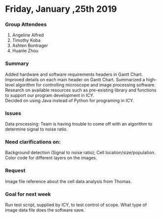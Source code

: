 # Friday, January ,25th 2019


### Group Attendees
1. Angeline Alfred
2. Timothy Koba
3. Ashten Bontrager
4. Huanle Zhou

### Summary
Added hardware and software requirements headers in Gantt Chart. 
Improved details on each main header on Gantt Chart.
Summarized a high-level algorithm for controlling microscope and image processing software. 
Research on available resources such as pre-existing library and functions to support our program development in ICY.  
Decided on using Java instead of Python for programing in ICY.


### Issues
Data processing:
Team is having trouble to come off with an algorithm to determine signal to noise ratio. 


### Need clarifications on:
Background detection (Signal to noise ratio);
Cell location/size/population. 
Color code for different layers on the images.


### Request 
Image file reference about the cell data analysis from Thomas. 


### Goal for next week
Run test script, supplied by ICY, to test control of scope. 
What type of image data file does the software save.
